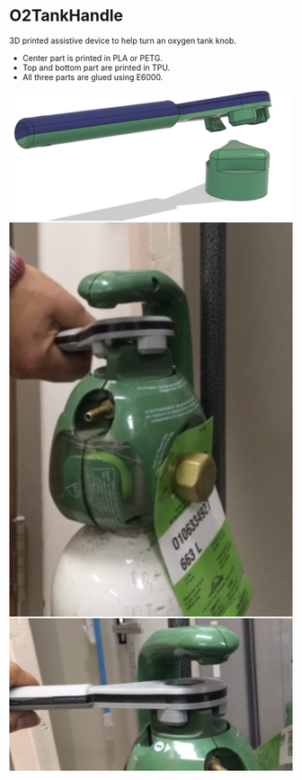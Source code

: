 # O2TankHandle
3D printed assistive device to help turn an oxygen tank knob.

- Center part is printed in PLA or PETG.
- Top and bottom part are printed in TPU.
- All three parts are glued using E6000.


![handle](preview.png)
![handle](preview-2.png)
![handle](preview-3.png)



